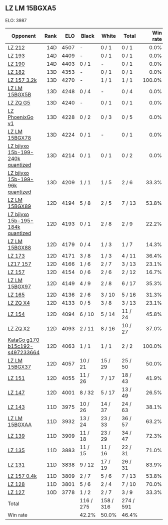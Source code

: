 ## LZ LM 15BGXA5 ##

ELO: 3987

Opponent | Rank | ELO | Black | White | Total | Win rate
---------|-----:|----:|-------|-------|-------|-------:
[LZ 212](LZ%20212.md) | 14D | 4507 | - | 0 / 1 | 0 / 1 | 0.0%
[LZ 193](LZ%20193.md) | 14D | 4409 | - | 0 / 1 | 0 / 1 | 0.0%
[LZ 190](LZ%20190.md) | 14D | 4403 | 0 / 1 | - | 0 / 1 | 0.0%
[LZ 182](LZ%20182.md) | 13D | 4353 | - | 0 / 1 | 0 / 1 | 0.0%
[LZ 157 3.2k](LZ%20157%203.2k.md) | 13D | 4270 | - | 1 / 1 | 1 / 1 | 100.0%
[LZ LM 15BGX5B](LZ%20LM%2015BGX5B.md) | 13D | 4248 | 0 / 4 | - | 0 / 4 | 0.0%
[LZ ZQ G5](LZ%20ZQ%20G5.md) | 13D | 4240 | - | 0 / 1 | 0 / 1 | 0.0%
[LZ PhoenixGo v1](LZ%20PhoenixGo%20v1.md) | 13D | 4228 | 0 / 2 | 0 / 3 | 0 / 5 | 0.0%
[LZ LM 15BGX78](LZ%20LM%2015BGX78.md) | 13D | 4224 | 0 / 1 | - | 0 / 1 | 0.0%
[LZ bjiyxo 15b-199-240k quantized](LZ%20bjiyxo%2015b-199-240k%20quantized.md) | 13D | 4214 | 0 / 1 | 0 / 1 | 0 / 2 | 0.0%
[LZ bjiyxo 15b-199-96k quantized](LZ%20bjiyxo%2015b-199-96k%20quantized.md) | 13D | 4209 | 1 / 1 | 1 / 5 | 2 / 6 | 33.3%
[LZ LM 15BGX89](LZ%20LM%2015BGX89.md) | 12D | 4194 | 5 / 8 | 2 / 5 | 7 / 13 | 53.8%
[LZ bjiyxo 15b-195-184k quantized](LZ%20bjiyxo%2015b-195-184k%20quantized.md) | 12D | 4193 | 0 / 1 | 2 / 8 | 2 / 9 | 22.2%
[LZ LM 15BGX88](LZ%20LM%2015BGX88.md) | 12D | 4179 | 0 / 4 | 1 / 3 | 1 / 7 | 14.3%
[LZ 173](LZ%20173.md) | 12D | 4171 | 3 / 8 | 1 / 3 | 4 / 11 | 36.4%
[LZ17 157](LZ17%20157.md) | 12D | 4166 | 1 / 6 | 2 / 7 | 3 / 13 | 23.1%
[LZ 157](LZ%20157.md) | 12D | 4154 | 0 / 6 | 2 / 6 | 2 / 12 | 16.7%
[LZ LM 15BGX97](LZ%20LM%2015BGX97.md) | 12D | 4149 | 4 / 9 | 2 / 8 | 6 / 17 | 35.3%
[LZ 165](LZ%20165.md) | 12D | 4136 | 2 / 6 | 3 / 10 | 5 / 16 | 31.3%
[LZ ZQ X4](LZ%20ZQ%20X4.md) | 12D | 4133 | 0 / 5 | 3 / 8 | 3 / 13 | 23.1%
[LZ 154](LZ%20154.md) | 12D | 4094 | 6 / 10 | 5 / 14 | 11 / 24 | 45.8%
[LZ ZQ X2](LZ%20ZQ%20X2.md) | 12D | 4093 | 2 / 11 | 8 / 16 | 10 / 27 | 37.0%
[KataGo g170 b15c192-s497233664](KataGo%20g170%20b15c192-s497233664.md) | 12D | 4063 | 1 / 1 | 1 / 1 | 2 / 2 | 100.0%
[LZ LM 15BGX37](LZ%20LM%2015BGX37.md) | 12D | 4057 | 10 / 21 | 15 / 29 | 25 / 50 | 50.0%
[LZ 151](LZ%20151.md) | 12D | 4055 | 11 / 26 | 7 / 17 | 18 / 43 | 41.9%
[LZ 147](LZ%20147.md) | 12D | 4001 | 8 / 32 | 5 / 17 | 13 / 49 | 26.5%
[LZ 143](LZ%20143.md) | 11D | 3975 | 10 / 26 | 14 / 37 | 24 / 63 | 38.1%
[LZ LM 15BGXAA](LZ%20LM%2015BGXAA.md) | 11D | 3932 | 13 / 24 | 23 / 33 | 36 / 57 | 63.2%
[LZ 139](LZ%20139.md) | 11D | 3909 | 11 / 18 | 23 / 29 | 34 / 47 | 72.3%
[LZ 135](LZ%20135.md) | 11D | 3883 | 11 / 15 | 11 / 16 | 22 / 31 | 71.0%
[LZ 131](LZ%20131.md) | 11D | 3838 | 9 / 12 | 17 / 19 | 26 / 31 | 83.9%
[LZ 157 0.4k](LZ%20157%200.4k.md) | 11D | 3809 | 2 / 7 | 5 / 6 | 7 / 13 | 53.8%
[LZ 128](LZ%20128.md) | 11D | 3801 | 5 / 6 | 2 / 4 | 7 / 10 | 70.0%
[LZ 127](LZ%20127.md) | 10D | 3778 | 1 / 2 | 2 / 7 | 3 / 9 | 33.3%
Total | | | 116 / 275 | 158 / 316 | 274 / 591 | 
Win rate| | | 42.2% | 50.0% | 46.4% | 
